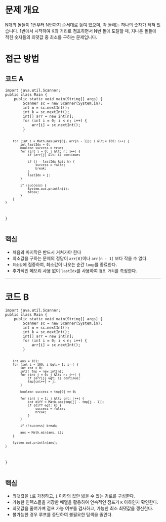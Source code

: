 <h1 id="문제-개요">문제 개요</h1>
<p>N개의 돌들이 1번부터 N번까지 순서대로 놓여 있으며, 각 돌에는 하나의 숫자가 적혀 있습니다. 1번에서 시작하여 K의 거리로 점프하면서 N번 돌에 도달할 때, 지나온 돌들에 적힌 숫자들의 최댓값 중 최소를 구하는 문제입니다.</p>
<h1 id="접근-방법">접근 방법</h1>
<h2 id="코드-a">코드 A</h2>
<pre><code class="language-java">import java.util.Scanner;
public class Main {
    public static void main(String[] args) {
        Scanner sc = new Scanner(System.in);
        int n = sc.nextInt();
        int k = sc.nextInt();
        int[] arr = new int[n];
        for (int i = 0; i &lt; n; i++) {
            arr[i] = sc.nextInt();
        }

        for (int i = Math.max(arr[0], arr[n - 1]); i &lt;= 100; i++) {
            int lastIdx = 0;
            boolean success = true;
            for (int j = 0; j &lt; n; j++) {
                if (arr[j] &lt; i) continue;

                if (j - lastIdx &gt; k) {
                    success = false;
                    break;
                }
                lastIdx = j;
            }

            if (success) {
                System.out.println(i);
                break;
            }
        }
    }
}</code></pre>
<h2 id="핵심">핵심</h2>
<ul>
<li>처음과 마지막은 반드시 거쳐가야 한다</li>
<li>최소값을 구하는 문제의 정답이 <code>arr[0]</code>이나 <code>arr[n - 1]</code> 보다 작을 수 없다.</li>
<li><code>최소값</code>에 집중하여, 최소값이 나오는 순간 <code>loop</code>를 종료한다.</li>
<li>추가적인 메모리 사용 없이 <code>lastIdx</code>를 사용하여 <code>점프 거리</code>를 측정한다.</li>
</ul>
<hr />
<h1 id="코드-b">코드 B</h1>
<pre><code class="language-java">import java.util.Scanner;
public class Main {
    public static void main(String[] args) {
        Scanner sc = new Scanner(System.in);
        int n = sc.nextInt();
        int k = sc.nextInt();
        int[] arr = new int[n];
        for (int i = 0; i &lt; n; i++) {
            arr[i] = sc.nextInt();
        }

        int ans = 101;
        for (int i = 100; i &gt;= 1; i--) {
            int cnt = 0;
            int[] tmp = new int[n];
            for (int j = 0; j &lt; n; j++) {
                if (arr[j] &gt; i) continue;
                tmp[cnt++] = j;
            }

            boolean success = tmp[0] == 0;

            for (int j = 1; j &lt; cnt; j++) {
                int diff = Math.abs(tmp[j] - tmp[j - 1]);
                if (diff &gt; k) {
                    success = false;
                    break;
                }
            }

            if (!success) break;

            ans = Math.min(ans, i);
        }

        System.out.println(ans);
    }
}</code></pre>
<h2 id="핵심-1">핵심</h2>
<ul>
<li>최댓값을 <code>i</code>로 가정하고, <code>i</code> 이하의 값만 밟을 수 있는 경로를 구성한다.</li>
<li>가능한 인덱스들을 저장한 배열을 활용하여 연속적인 점프가 <code>K</code> 이하인지 확인한다.</li>
<li>최댓값을 줄여가며 점프 가능 여부를 검사하고, 가능한 최소 최댓값을 갱신한다.</li>
<li>불가능한 경우 루프를 중단하여 불필요한 탐색을 줄인다.</li>
</ul>